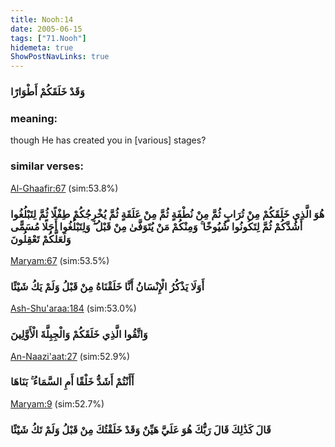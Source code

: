 ```yaml
---
title: Nooh:14
date: 2005-06-15
tags: ["71.Nooh"]
hidemeta: true 
ShowPostNavLinks: true 
---
```

### وَقَدْ خَلَقَكُمْ أَطْوَارًا
### meaning: 
though He has created you in [various] stages?
### similar verses: 

[Al-Ghaafir:67](/40/67) (sim:53.8%)

### هُوَ الَّذِي خَلَقَكُمْ مِنْ تُرَابٍ ثُمَّ مِنْ نُطْفَةٍ ثُمَّ مِنْ عَلَقَةٍ ثُمَّ يُخْرِجُكُمْ طِفْلًا ثُمَّ لِتَبْلُغُوا أَشُدَّكُمْ ثُمَّ لِتَكُونُوا شُيُوخًا ۚ وَمِنْكُمْ مَنْ يُتَوَفَّىٰ مِنْ قَبْلُ ۖ وَلِتَبْلُغُوا أَجَلًا مُسَمًّى وَلَعَلَّكُمْ تَعْقِلُونَ

[Maryam:67](/19/67) (sim:53.5%)

### أَوَلَا يَذْكُرُ الْإِنْسَانُ أَنَّا خَلَقْنَاهُ مِنْ قَبْلُ وَلَمْ يَكُ شَيْئًا

[Ash-Shu'araa:184](/26/184) (sim:53.0%)

### وَاتَّقُوا الَّذِي خَلَقَكُمْ وَالْجِبِلَّةَ الْأَوَّلِينَ

[An-Naazi'aat:27](/79/27) (sim:52.9%)

### أَأَنْتُمْ أَشَدُّ خَلْقًا أَمِ السَّمَاءُ ۚ بَنَاهَا

[Maryam:9](/19/9) (sim:52.7%)

### قَالَ كَذَٰلِكَ قَالَ رَبُّكَ هُوَ عَلَيَّ هَيِّنٌ وَقَدْ خَلَقْتُكَ مِنْ قَبْلُ وَلَمْ تَكُ شَيْئًا
